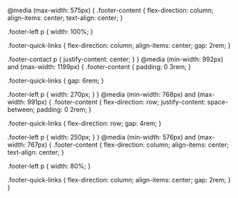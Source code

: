 @media (max-width: 575px) {
  .footer-content {
    flex-direction: column;
    align-items: center;
    text-align: center;
  }

  .footer-left p {
    width: 100%;
  }

  .footer-quick-links {
    flex-direction: column;
    align-items: center;
    gap: 2rem;
  }

  .footer-contact p {
    justify-content: center;
  }
}
@media (min-width: 992px) and (max-width: 1199px) {
  .footer-content {
    padding: 0 3rem;
  }

  .footer-quick-links {
    gap: 6rem;
  }

  .footer-left p {
    width: 270px;
  }
}
@media (min-width: 768px) and (max-width: 991px) {
  .footer-content {
    flex-direction: row;
    justify-content: space-between;
    padding: 0 2rem;
  }

  .footer-quick-links {
    flex-direction: row;
    gap: 4rem;
  }

  .footer-left p {
    width: 250px;
  }
}
@media (min-width: 576px) and (max-width: 767px) {
  .footer-content {
    flex-direction: column;
    align-items: center;
    text-align: center;
  }

  .footer-left p {
    width: 80%;
  }

  .footer-quick-links {
    flex-direction: column;
    align-items: center;
    gap: 2rem;
  }
}
